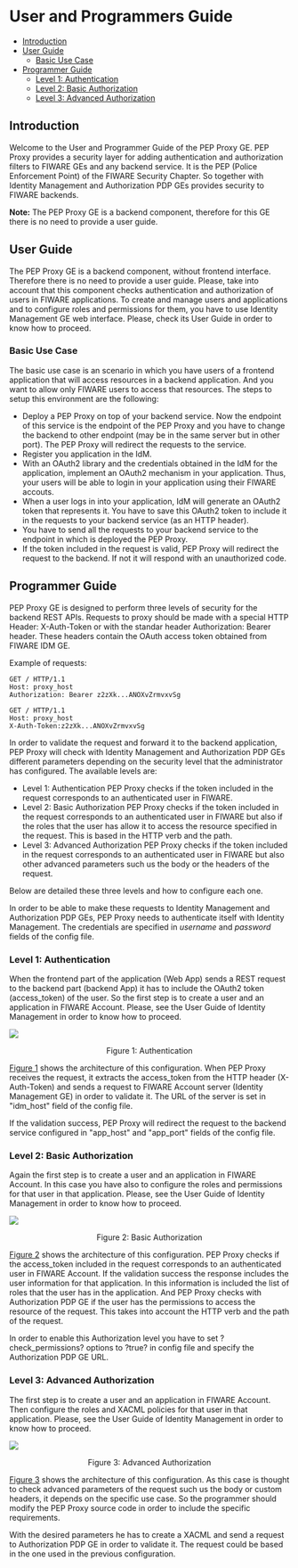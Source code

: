# User and Programmers Guide

-   [Introduction](#introduction)
-   [User Guide](#user-guide)
    -   [Basic Use Case](#basic-use-case)
-   [Programmer Guide](#programmer-guide)
    -   [Level 1: Authentication](#level-1-authentication)
    -   [Level 2: Basic Authorization](#level-2-basic-authorization)
    -   [Level 3: Advanced Authorization](#level-3-advanced-authorization)

## Introduction

Welcome to the User and Programmer Guide of the PEP Proxy GE. PEP Proxy provides a security layer for adding
authentication and authorization filters to FIWARE GEs and any backend service. It is the PEP (Police Enforcement Point)
of the FIWARE Security Chapter. So together with Identity Management and Authorization PDP GEs provides security to
FIWARE backends.

**Note:** The PEP Proxy GE is a backend component, therefore for this GE there is no need to provide a user guide.

## User Guide

The PEP Proxy GE is a backend component, without frontend interface. Therefore there is no need to provide a user guide.
Please, take into account that this component checks authentication and authorization of users in FIWARE applications.
To create and manage users and applications and to configure roles and permissions for them, you have to use Identity
Management GE web interface. Please, check its User Guide in order to know how to proceed.

### Basic Use Case

The basic use case is an scenario in which you have users of a frontend application that will access resources in a
backend application. And you want to allow only FIWARE users to access that resources. The steps to setup this
environment are the following:

-   Deploy a PEP Proxy on top of your backend service. Now the endpoint of this service is the endpoint of the PEP Proxy
    and you have to change the backend to other endpoint (may be in the same server but in other port). The PEP Proxy
    will redirect the requests to the service.
-   Register you application in the IdM.
-   With an OAuth2 library and the credentials obtained in the IdM for the application, implement an OAuth2 mechanism in
    your application. Thus, your users will be able to login in your application using their FIWARE accouts.
-   When a user logs in into your application, IdM will generate an OAuth2 token that represents it. You have to save
    this OAuth2 token to include it in the requests to your backend service (as an HTTP header).
-   You have to send all the requests to your backend service to the endpoint in which is deployed the PEP Proxy.
-   If the token included in the request is valid, PEP Proxy will redirect the request to the backend. If not it will
    respond with an unauthorized code.

## Programmer Guide

PEP Proxy GE is designed to perform three levels of security for the backend REST APIs. Requests to proxy should be made with a special HTTP Header: X-Auth-Token or with the standar header Authorization: Bearer header. These headers contain the OAuth access token obtained from FIWARE IDM GE.

Example of requests:

```text
GET / HTTP/1.1
Host: proxy_host
Authorization: Bearer z2zXk...ANOXvZrmvxvSg
```

```text
GET / HTTP/1.1
Host: proxy_host
X-Auth-Token:z2zXk...ANOXvZrmvxvSg
```


In order to validate the request and forward it to the backend application, PEP Proxy will check with Identity
Management and Authorization PDP GEs different parameters depending on the security level that the administrator has
configured. The available levels are:

-   Level 1: Authentication PEP Proxy checks if the token included in the request corresponds to an authenticated user
    in FIWARE.
-   Level 2: Basic Authorization PEP Proxy checks if the token included in the request corresponds to an authenticated
    user in FIWARE but also if the roles that the user has allow it to access the resource specified in the request.
    This is based in the HTTP verb and the path.
-   Level 3: Advanced Authorization PEP Proxy checks if the token included in the request corresponds to an
    authenticated user in FIWARE but also other advanced parameters such us the body or the headers of the request.

Below are detailed these three levels and how to configure each one.

In order to be able to make these requests to Identity Management and Authorization PDP GEs, PEP Proxy needs to
authenticate itself with Identity Management. The credentials are specified in _username_ and _password_ fields of the
config file.

### Level 1: Authentication

When the frontend part of the application (Web App) sends a REST request to the backend part (backend App) it has to
include the OAuth2 token (access_token) of the user. So the first step is to create a user and an application in FIWARE
Account. Please, see the User Guide of Identity Management in order to know how to proceed.

<a name="def-fig1"></a>
![](https://raw.githubusercontent.com/ging/fiware-pep-proxy/master/doc/resources/Level_1-_Authentication.png)

<p align="center">Figure 1: Authentication</p>

[Figure 1](#def-fig1) shows the architecture of this configuration. When PEP Proxy receives the request, it extracts the
access_token from the HTTP header (X-Auth-Token) and sends a request to FIWARE Account server (Identity Management GE)
in order to validate it. The URL of the server is set in "idm_host" field of the config file.

If the validation success, PEP Proxy will redirect the request to the backend service configured in "app_host" and
"app_port" fields of the config file.

### Level 2: Basic Authorization

Again the first step is to create a user and an application in FIWARE Account. In this case you have also to configure
the roles and permissions for that user in that application. Please, see the User Guide of Identity Management in order
to know how to proceed.

<a name="def-fig2"></a>
![](https://raw.githubusercontent.com/ging/fiware-pep-proxy/master/doc/resources/Level_2-_Basic_Authorization.png)

<p align="center">Figure 2: Basic Authorization</p>

[Figure 2](#def-fig2) shows the architecture of this configuration. PEP Proxy checks if the access_token included in the
request corresponds to an authenticated user in FIWARE Account. If the validation success the response includes the user
information for that application. In this information is included the list of roles that the user has in the
application. And PEP Proxy checks with Authorization PDP GE if the user has the permissions to access the resource of
the request. This takes into account the HTTP verb and the path of the request.

In order to enable this Authorization level you have to set ?check_permissions? options to ?true? in config file and
specify the Authorization PDP GE URL.

### Level 3: Advanced Authorization

The first step is to create a user and an application in FIWARE Account. Then configure the roles and XACML policies for
that user in that application. Please, see the User Guide of Identity Management in order to know how to proceed.

<a name="def-fig3"></a>
![](https://raw.githubusercontent.com/ging/fiware-pep-proxy/master/doc/resources/Level_3-_Advanced_Authorization_.png)

<p align="center">Figure 3: Advanced Authorization</p>

[Figure 3](#def-fig3) shows the architecture of this configuration. As this case is thought to check advanced parameters
of the request such us the body or custom headers, it depends on the specific use case. So the programmer should modify
the PEP Proxy source code in order to include the specific requirements.

With the desired parameters he has to create a XACML <Request> and send a request to Authorization PDP GE in order to
validate it. The request could be based in the one used in the previous configuration.
